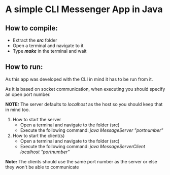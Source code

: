 # A simple CLI Messenger App in Java

## How to compile:
* Extract the _**src**_ folder
* Open a terminal and navigate to it
* Type _**make**_ in the terminal and wait

## How to run:
As this app was developed with the CLI in mind it has to be run from it.

As it is based on socket communication, when executing you should specify an open port number.

**NOTE:** The server defaults to _localhost_ as the host so you should keep that in mind too.

1. How to start the server
	* Open a terminal and navigate to the folder (src)
	* Execute the following command: _java MessageServer "portnumber"_
2. How to start the client(s)
	* Open a terminal and navigate to the folder (src)
	* Execute the following command: _java MessageServerClient localhost "portnumber"_
	
**Note:** The clients should use the same port number as the server or else they won't be able to communicate
	

